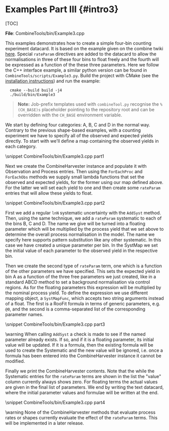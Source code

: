 Examples Part III {#intro3}
==========================

[TOC]


**File**: CombineTools/bin/Example3.cpp

  This examples demonstrates how to create a simple four-bin counting
  experiment datacard. It is based on the example given on the combine twiki
  [here](https://twiki.cern.ch/twiki/bin/viewauth/CMS/HiggsWG/SWGuideNonStandardCombineUses#Rate_Parameters).
  Special `rateParam` directives are added to the datacard to allow the
  normalisations in three of these four bins to float freely and the fourth
  will be expressed as a function of the these three parameters. Here we follow
  the C++ interface example, a similar python version can be found in
  `CombineTools/scripts/Example3.py`. Build the project with CMake (see the
  [installation instructions](../README.md#installation)) and run the example:

      cmake --build build -j4
      ./build/bin/Example3

> **Note:** Job-prefix templates used with `combineTool.py` recognise the
> `%(CH_BASE)s` placeholder pointing to the repository root and can be
> overridden with the `CH_BASE` environment variable.

We start by defining four categories: A, B, C and D in the normal way. Contrary to the previous shape-based examples, with a counting experiment we have to specify all of the observed and expected yields directly. To start with we'll define a map containing the observed yields in each category.

\snippet CombineTools/bin/Example3.cpp part1

Next we create the CombineHarvester instance and populate it with Observation and Process entries. Then using the `ForEachProc` and `ForEachObs` methods we supply small lambda functions that set the observed and expected yields, for the former using our map defined above. For the latter we will set each yield to one and then create some `rateParam` entries that will allow these yields to float.

\snippet CombineTools/bin/Example3.cpp part2

First we add a regular `lnN` systematic uncertainty with the `AddSyst` method. Then, using the same technique, we add a `rateParam` systematic to each of the bins B, C and D. The name we give will be turned into a floating parameter which will be multiplied by the process yield that we set above to determine the overall process normalisation in the model. The name we specify here supports pattern substitution like any other systematic. In this case we have created a unique parameter per bin. In the SystMap we set the initial value of each parameter to the observed yield in the respective bin.

Then we create the second type of `rateParam` term, one which is a function of the other parameters we have specified. This sets the expected yield in bin A as a function of the three free parameters we just created, like in a standard ABCD method to set a background normalisation via control regions. As for the floating parameters this expression will be multiplied by the nominal process yield. To define the expression we use different mapping object, a `SystMapFunc`, which accepts two string arguments instead of a float. The first is a RooFit formula in terms of generic parameters, e.g. `@0`, and the second is a comma-separated list of the corresponding parameter names.

\snippet CombineTools/bin/Example3.cpp part3

\warning When calling `AddSyst` a check is made to see if the named parameter already exists. If so, and if it is a floating parameter, its initial value will be updated. If it is a formula, then the existing formula will be used to create the Systematic and the new value will be ignored, i.e. once a formula has been entered into the CombineHarvester instance it cannot be modified.

Finally we print the CombineHarvester contents. Note that the while the Systematic entries for the `rateParam` terms are shown in the list the "value" column currently always shows zero. For floating terms the actual values are given in the final list of parameters. We end by writing the text datacard, where the initial parameter values and formulae will be written at the end.

\snippet CombineTools/bin/Example3.cpp part4

\warning None of the CombineHarvester methods that evaluate process rates or shapes currently evaluate the effect of the `rateParam` terms. This will be implemented in a later release.





